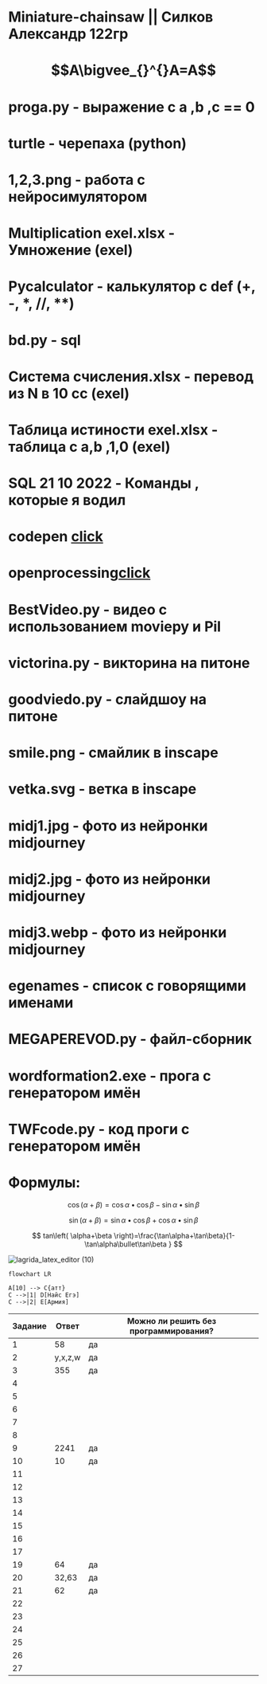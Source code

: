 # Miniature-chainsaw || Силков Александр 122гр
# $$A\bigvee_{}^{}A=A$$
# proga.py - выражение с a ,b ,c == 0
# turtle - черепаха (python)
# 1,2,3.png - работа с нейросимулятором 
# Multiplication exel.xlsx - Умножение (exel)
# Pycalculator - калькулятор с def (+, -, *, //, **)
# bd.py - sql 
# Система счисления.xlsx - перевод из N в 10 сс (exel)
# Таблица истиности exel.xlsx - таблица с a,b ,1,0 (exel)
# SQL 21 10 2022 - Команды , которые я водил 
# codepen [click](https://codepen.io/W1zard70r)
# openprocessing[click](https://openprocessing.org/user/344146/?view=activity&o=1)
# BestVideo.py - видео с использованием moviepy и Pil
# victorina.py - викторина на питоне
# goodviedo.py - слайдшоу на питоне
# smile.png - смайлик в inscape
# vetka.svg - ветка в inscape
# midj1.jpg - фото из нейронки midjourney
# midj2.jpg - фото из нейронки midjourney
# midj3.webp - фото из нейронки midjourney
# egenames - список с говорящими именами
# MEGAPEREVOD.py - файл-сборник
# wordformation2.exe - прога с генератором имён
# TWFcode.py - код проги с генератором имён
# Формулы:

$$ \cos(\alpha+\beta)=\cos\alpha\bullet \cos\beta-\sin\alpha\bullet \sin\beta $$

$$ \sin(\alpha+\beta)=\sin\alpha\bullet \cos\beta+\cos\alpha\bullet \sin\beta $$

$$ tan\left( \alpha+\beta \right)=\frac{\tan\alpha+\tan\beta}{1-\tan\alpha\bullet\tan\beta } $$

![lagrida_latex_editor (10)](https://user-images.githubusercontent.com/114387864/201263920-6c380fb4-ce32-4799-b499-1f2bd14c124d.png)
```mermaid 
flowchart LR

A[10] --> C{атт}
C -->|1| D[Найс Егэ]
C -->|2| E[Армия]
```
| Задание | Ответ | Можно ли решить без программирования? |
| ------ | ------ | ------|
| 1 | 58 | да |
| 2 | y,x,z,w | да |
| 3 | 355 | да  |
| 4 |  ||  |
| 5 |  ||  |
| 6 |  ||  |
| 7 |  ||  |
| 8 |  ||  |
| 9 | 2241 | да  |
| 10 | 10 | да |
| 11 |  ||  |
| 12 |  ||  |
| 13 |  ||  |
| 14 |  ||  |
| 15 |  ||  |
| 16 |  ||  |
| 17 |  ||  |
| 19 | 64 | да  |
| 20 | 32,63 | да |
| 21 | 62 | да |
| 22 |  ||  |
| 23 |  ||  |
| 24 |  ||  |
| 25 |  ||  |
| 26 |  ||  |
| 27 |  ||  |
